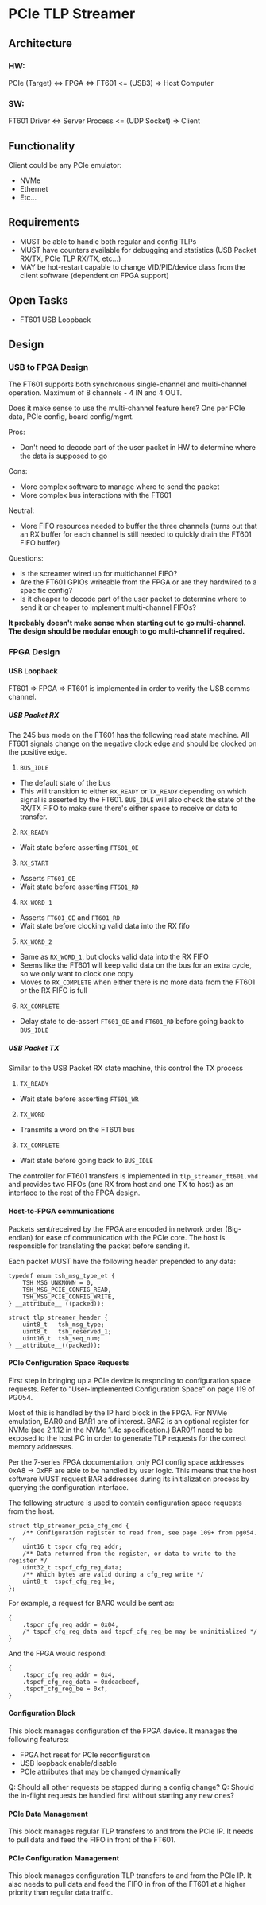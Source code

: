 # PCIe TLP Streamer

## Architecture

### HW:
PCIe (Target) <=> FPGA <=> FT601 <= (USB3) => Host Computer

### SW:
FT601 Driver <=> Server Process <= (UDP Socket) => Client

## Functionality

Client could be any PCIe emulator:
  - NVMe
  - Ethernet
  - Etc...

## Requirements
  - MUST be able to handle both regular and config TLPs
  - MUST have counters available for debugging and statistics (USB Packet RX/TX, PCIe TLP RX/TX, etc...)
  - MAY be hot-restart capable to change VID/PID/device class from the client software (dependent on FPGA support)

## Open Tasks
  - FT601 USB Loopback

## Design
### USB to FPGA Design
The FT601 supports both synchronous single-channel and multi-channel operation. Maximum of 8 channels - 4 IN and 4 OUT.

Does it make sense to use the multi-channel feature here? One per PCIe data, PCIe config, board config/mgmt.

Pros:
  - Don't need to decode part of the user packet in HW to determine where the data is supposed to go

Cons:
  - More complex software to manage where to send the packet
  - More complex bus interactions with the FT601

Neutral:
  - More FIFO resources needed to buffer the three channels (turns out that an RX buffer for each channel is still needed to quickly drain the FT601 FIFO buffer)

Questions:
  - Is the screamer wired up for multichannel FIFO?
  - Are the FT601 GPIOs writeable from the FPGA or are they hardwired to a specific config?
  - Is it cheaper to decode part of the user packet to determine where to send it or cheaper to implement multi-channel FIFOs?

**It probably doesn't make sense when starting out to go multi-channel. The design should be modular enough to go multi-channel if required.**

### FPGA Design
#### USB Loopback
FT601 => FPGA => FT601 is implemented in order to verify the USB comms channel.

##### USB Packet RX
The 245 bus mode on the FT601 has the following read state machine. All FT601 signals change on the negative clock edge and should be clocked on the positive edge.

1. `BUS_IDLE`
  - The default state of the bus
  - This will transition to either `RX_READY` or `TX_READY` depending on which signal is asserted by the FT601. `BUS_IDLE` will also check the state of the RX/TX FIFO to make sure there's either space to receive or data to transfer.
2. `RX_READY`
  - Wait state before asserting `FT601_OE`
3. `RX_START`
  - Asserts `FT601_OE`
  - Wait state before asserting `FT601_RD`
4. `RX_WORD_1`
  - Asserts `FT601_OE` and `FT601_RD`
  - Wait state before clocking valid data into the RX fifo
5. `RX_WORD_2`
  - Same as `RX_WORD_1`, but clocks valid data into the RX FIFO
  - Seems like the FT601 will keep valid data on the bus for an extra cycle, so we only want to clock one copy
  - Moves to `RX_COMPLETE` when either there is no more data from the FT601 or
    the RX FIFO is full
6. `RX_COMPLETE`
  - Delay state to de-assert `FT601_OE` and `FT601_RD` before going back to `BUS_IDLE`

##### USB Packet TX
Similar to the USB Packet RX state machine, this control the TX process

1. `TX_READY`
  - Wait state before asserting `FT601_WR`
2. `TX_WORD`
  - Transmits a word on the FT601 bus
3. `TX_COMPLETE`
  - Wait state before going back to `BUS_IDLE`

The controller for FT601 transfers is implemented in `tlp_streamer_ft601.vhd` and provides two FIFOs (one RX from host and one TX to host) as an interface to the rest of the FPGA design.

#### Host-to-FPGA communications
Packets sent/received by the FPGA are encoded in network order (Big-endian) for ease of communication with the PCIe core. The host is responsible for translating the packet before sending it.

Each packet MUST have the following header prepended to any data:

```
typedef enum tsh_msg_type_et {
    TSH_MSG_UNKNOWN = 0,
    TSH_MSG_PCIE_CONFIG_READ,
    TSH_MSG_PCIE_CONFIG_WRITE,
} __attribute__ ((packed));

struct tlp_streamer_header {
    uint8_t   tsh_msg_type;
    uint8_t   tsh_reserved_1;
    uint16_t  tsh_seq_num;
} __attribute__((packed));
```

#### PCIe Configuration Space Requests
First step in bringing up a PCIe device is respnding to configuration space requests. Refer to "User-Implemented Configuration Space" on page 119 of PG054.

Most of this is handled by the IP hard block in the FPGA. For NVMe emulation,
BAR0 and BAR1 are of interest. BAR2 is an optional register for NVMe (see 2.1.12 in the NVMe 1.4c specification.) BAR0/1 need to be exposed to the host PC in order to generate TLP requests for the correct memory addresses.

Per the 7-series FPGA documentation, only PCI config space addresses 0xA8 -> 0xFF are able to be handled by user logic. This means that the host software MUST request BAR addresses during its initialization process by querying the configuration interface.

The following structure is used to contain configuration space requests from the host.

```
struct tlp_streamer_pcie_cfg_cmd {
    /** Configuration register to read from, see page 109+ from pg054. */
    uint16_t tspcr_cfg_reg_addr;
    /** Data returned from the register, or data to write to the register */
    uint32_t tspcf_cfg_reg_data;
    /** Which bytes are valid during a cfg_reg write */
    uint8_t  tspcf_cfg_reg_be;
};
```

For example, a request for BAR0 would be sent as:
```
{
    .tspcr_cfg_reg_addr = 0x04,
    /* tspcf_cfg_reg_data and tspcf_cfg_reg_be may be uninitialized */
}
```

And the FPGA would respond:
```
{
    .tspcr_cfg_reg_addr = 0x4,
    .tspcf_cfg_reg_data = 0xdeadbeef,
    .tspcf_cfg_reg_be = 0xf,
}
```

#### Configuration Block
This block manages configuration of the FPGA device. It manages the following features:
  - FPGA hot reset for PCIe reconfiguration
  - USB loopback enable/disable
  - PCIe attributes that may be changed dynamically

Q: Should all other requests be stopped during a config change?
Q: Should the in-flight requests be handled first without starting any new ones?

#### PCIe Data Management
This block manages regular TLP transfers to and from the PCIe IP. It needs to pull data and feed the FIFO in front of the FT601.

#### PCIe Configuration Management
This block manages configuration TLP transfers to and from the PCIe IP. It also needs to pull data and feed the FIFO in fron of the FT601 at a higher priority than regular data traffic.
